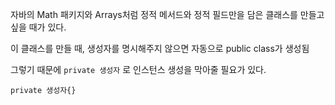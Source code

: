 자바의 Math 패키지와 Arrays처럼 정적 메서드와 정적 필드만을 담은 클래스를
만들고 싶을 때가 있다.

이 클래스를 만들 때, 생성자를 명시해주지 않으면 자동으로 public class가 생성됨

그렇기 때문에 `private 생성자` 로 인스턴스 생성을 막아줄 필요가 있다.

```
private 생성자{}
```
